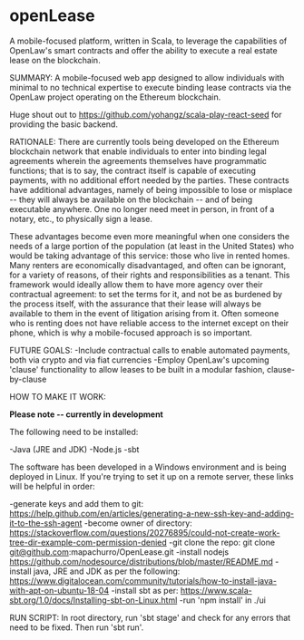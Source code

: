 # openLease
A mobile-focused platform, written in Scala, to leverage the capabilities of OpenLaw's smart contracts and offer the ability to execute a real estate lease on the blockchain.

SUMMARY:
A mobile-focused web app designed to allow individuals with minimal to no technical expertise to execute binding lease contracts via the OpenLaw project operating on the Ethereum blockchain. 

Huge shout out to https://github.com/yohangz/scala-play-react-seed for providing the basic backend.

RATIONALE:
There are currently tools being developed on the Ethereum blockchain network that enable individuals to enter into binding legal agreements wherein the agreements themselves have programmatic functions; that is to say, the contract itself is capable of executing payments, with no additional effort needed by the parties. These contracts have additional advantages, namely of being impossible to lose or misplace -- they will always be available on the blockchain -- and of being executable anywhere. One no longer need meet in person, in front of a notary, etc., to physically sign a lease.

These advantages become even more meaningful when one considers the needs of a large portion of the population (at least in the United States) who would be taking advantage of this service: those who live in rented homes. Many renters are economically disadvantaged, and often can be ignorant, for a variety of reasons, of their rights and responsibilities as a tenant. This framework would ideally allow them to have more agency over their contractual agreement: to set the terms for it, and not be as burdened by the process itself, with the assurance that their lease will always be available to them in the event of litigation arising from it. Often someone who is renting does not have reliable access to the internet except on their phone, which is why a mobile-focused approach is so important.

FUTURE GOALS:
-Include contractual calls to enable automated payments, both via crypto and via fiat currencies
-Employ OpenLaw's upcoming 'clause' functionality to allow leases to be built in a modular fashion, clause-by-clause

HOW TO MAKE IT WORK:

**Please note -- currently in development**

The following need to be installed:

-Java (JRE and JDK)
-Node.js
-sbt

The software has been developed in a Windows environment and is being deployed in Linux. If you're trying to set it up on a remote server, these links will be helpful in order:

-generate keys and add them to git:
https://help.github.com/en/articles/generating-a-new-ssh-key-and-adding-it-to-the-ssh-agent
-become owner of directory:
https://stackoverflow.com/questions/20276895/could-not-create-work-tree-dir-example-com-permission-denied
-git clone the repo:
git clone git@github.com:mapachurro/OpenLease.git
-install nodejs
https://github.com/nodesource/distributions/blob/master/README.md
-install java, JRE and JDK as per the following:
https://www.digitalocean.com/community/tutorials/how-to-install-java-with-apt-on-ubuntu-18-04
-install sbt as per:
https://www.scala-sbt.org/1.0/docs/Installing-sbt-on-Linux.html
-run 'npm install' in ./ui

RUN SCRIPT:
In root directory, run 'sbt stage' and check for any errors that need to be fixed. Then run 'sbt run'.
